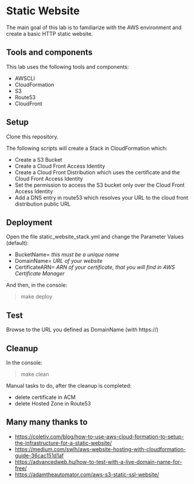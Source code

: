 # Static Website

The main goal of this lab is to familiarize with the AWS environment and create a basic HTTP static website.

## Tools and components

This lab uses the following tools and components:

- AWSCLI
- CloudFormation
- S3
- Route53
- CloudFront

## Setup

Clone this repository.

The following scripts will create a Stack in CloudFormation which:

- Create a S3 Bucket
- Create a Cloud Front Access Identity
- Create a Cloud Front Distribution which uses the certificate and the Cloud Front Access Identity
- Set the permission to access the S3 bucket only over the Cloud Front Access Identity
- Add a DNS entry in route53 which resolves your URL to the cloud front distribution public URL

## Deployment

Open the file static_website_stack.yml and change the Parameter Values (default):

- BucketName= _this must be a unique name_
- DomainName= _URL of your website_
- CertificateARN= _ARN of your certificate, that you will find in AWS Certificate Manager_

And then, in the console:

> make deploy

## Test

Browse to the URL you defined as DomainName (with https://)

## Cleanup

In the console:

> make clean

Manual tasks to do, after the cleanup is completed:

- delete certificate in ACM
- delete Hosted Zone in Route53

## Many many thanks to

- https://coletiv.com/blog/how-to-use-aws-cloud-formation-to-setup-the-infrastructure-for-a-static-website/
- https://medium.com/swlh/aws-website-hosting-with-cloudformation-guide-36cac151d1af
- https://advancedweb.hu/how-to-test-with-a-live-domain-name-for-free/
- https://adamtheautomator.com/aws-s3-static-ssl-website/
